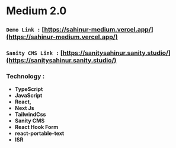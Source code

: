 # **Medium 2.0**


### `Demo Link :` [https://sahinur-medium.vercel.app/](https://sahinur-medium.vercel.app/)

### `Sanity CMS Link :` [https://sanitysahinur.sanity.studio/](https://sanitysahinur.sanity.studio/)


### Technology : 
- **TypeScript**
- **JavaScript**
- **React,**
- **Next Js**
- **TailwindCss**
- **Sanity CMS**
- **React Hook Form**
- **react-portable-text**
- **ISR**






